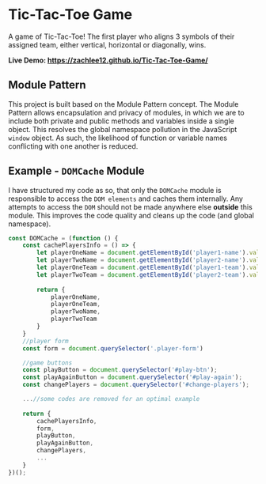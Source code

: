 # Tic-Tac-Toe Game
A game of Tic-Tac-Toe! The first player who aligns 3 symbols of their assigned team, either vertical, horizontal or diagonally, wins.

**Live Demo: https://zachlee12.github.io/Tic-Tac-Toe-Game/**

## Module Pattern
This project is built based on the Module Pattern concept. The Module Pattern allows encapsulation and privacy of modules, in which we are to include both private and public methods and variables inside a single object. This resolves the global namespace pollution in the JavaScript ```window``` object. As such, the likelihood of function or variable names conflicting with one another is reduced.
  
## Example - ```DOMCache``` Module
I have structured my code as so, that only the ```DOMCache``` module is responsible to access the ```DOM elements``` and caches them internally. Any attempts to access the ```DOM``` should not be made anywhere else **outside** this module. This improves the code quality and cleans up the code (and global namespace).


```javascript
const DOMCache = (function () {
    const cachePlayersInfo = () => {
        let playerOneName = document.getElementById('player1-name').value
        let playerTwoName = document.getElementById('player2-name').value
        let playerOneTeam = document.getElementById('player1-team').value
        let playerTwoTeam = document.getElementById('player2-team').value
        
        return {
            playerOneName,
            playerOneTeam,
            playerTwoName,
            playerTwoTeam
        }
    }
    //player form
    const form = document.querySelector('.player-form')

    //game buttons
    const playButton = document.querySelector('#play-btn');
    const playAgainButton = document.querySelector('#play-again');
    const changePlayers = document.querySelector('#change-players');

    ...//some codes are removed for an optimal example
    
    return {
        cachePlayersInfo,
        form,
        playButton,
        playAgainButton,
        changePlayers,
        ...
    }
})();
```
